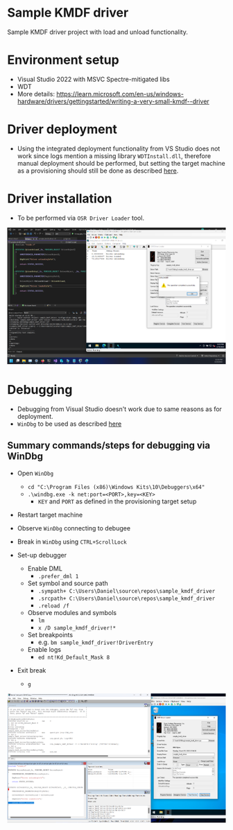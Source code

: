 # Sample KMDF driver

Sample KMDF driver project with load and unload functionality.

# Environment setup

- Visual Studio 2022 with MSVC Spectre-mitigated libs
- WDT
- More details: https://learn.microsoft.com/en-us/windows-hardware/drivers/gettingstarted/writing-a-very-small-kmdf--driver

# Driver deployment

- Using the integrated deployment functionality from VS Studio does not work since logs mention a missing library `WDTInstall.dll`, therefore manual deployment should be performed, but setting the target machine as a provisioning should still be done as described [here](https://learn.microsoft.com/en-us/windows-hardware/drivers/gettingstarted/provision-a-target-computer-wdk-8-1).

# Driver installation

- To be performed via `OSR Driver Loader` tool.

![](driver_install.png)

# Debugging

- Debugging from Visual Studio doesn't work due to same reasons as for deployment.
- `WinDbg` to be used as described [here](https://learn.microsoft.com/en-us/windows-hardware/drivers/debugger/debug-universal-drivers---step-by-step-lab--echo-kernel-mode-)

## Summary commands/steps for debugging via WinDbg

- Open `WinDbg`
	- `cd "C:\Program Files (x86)\Windows Kits\10\Debuggers\x64"`
	- `.\windbg.exe -k net:port=<PORT>,key=<KEY>`
		- `KEY` and `PORT` as defined in the provisioning target setup

- Restart target machine
- Observe `WinDbg` connecting to debugee
- Break in `WinDbg` using `CTRL+ScrollLock`
- Set-up debugger
	- Enable DML
		- `.prefer_dml 1`
	- Set symbol and source path
		- `.sympath+ C:\Users\Daniel\source\repos\sample_kmdf_driver`
		- `.srcpath+ C:\Users\Daniel\source\repos\sample_kmdf_driver`
		- `.reload /f`
	- Observe modules and symbols
		- `lm`
		- `x /D sample_kmdf_driver!*`
	- Set breakpoints
		- e.g. `bm sample_kmdf_driver!DriverEntry`
	- Enable logs
		- `ed nt!Kd_Default_Mask 8`
- Exit break
	- `g`

![](driver_debug.png)

